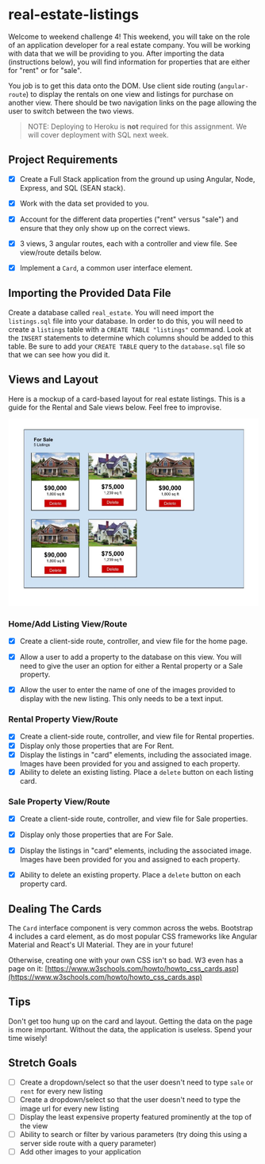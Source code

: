 # real-estate-listings

Welcome to weekend challenge 4! This weekend, you will take on the role of an application developer for a real estate company. You will be working with data that we will be providing to you. After importing the data (instructions below), you will find information for properties that are either for "rent" or for "sale".

You job is to get this data onto the DOM. Use client side routing (`angular-route`) to display the rentals on one view and listings for purchase on another view. There should be two navigation links on the page allowing the user to switch between the two views.

> NOTE: Deploying to Heroku is **not** required for this assignment. We will cover deployment with SQL next week.

## Project Requirements

- [x] Create a Full Stack application from the ground up using Angular, Node, Express, and SQL (SEAN stack).
- [x] Work with the data set provided to you.
- [x] Account for the different data properties ("rent" versus "sale") and ensure that they only show up on the correct views.
- [x] 3 views, 3 angular routes, each with a controller and view file. See view/route details below.
- [x] Implement a `Card`, a common user interface element.
 

## Importing the Provided Data File

Create a database called `real_estate`. You will need import the `listings.sql` file into your database. In order to do this, you will need to create a `listings` table with a `CREATE TABLE "listings"` command. Look at the `INSERT` statements to determine which columns should be added to this table. Be sure to add your `CREATE TABLE` query to the `database.sql` file so that we can see how you did it.


## Views and Layout

Here is a mockup of a card-based layout for real estate listings. This is a guide for the Rental and Sale views below. Feel free to improvise.

![Real Estate Mockups](RealEstate-mockups.jpg)


### Home/Add Listing View/Route

- [x] Create a client-side route, controller, and view file for the home page.
- [x] Allow a user to add a property to the database on this view. You will need to give the user an option for either a Rental property or a Sale property.
- [x] Allow the user to enter the name of one of the images provided to display with the new listing. This only needs to be a text input.


### Rental Property View/Route

- [x] Create a client-side route, controller, and view file for Rental properties.
- [x] Display only those properties that are For Rent.
- [x] Display the listings in "card" elements, including the associated image. Images have been provided for you and assigned to each property.
- [x] Ability to delete an existing listing. Place a `delete` button on each listing card.

### Sale Property View/Route

- [x] Create a client-side route, controller, and view file for Sale properties.
- [x] Display only those properties that are For Sale.
- [x] Display the listings in "card" elements, including the associated image. Images have been provided for you and assigned to each property.
- [x] Ability to delete an existing property. Place a `delete` button on each property card.


## Dealing The Cards

The `Card` interface component is very common across the webs. Bootstrap 4 includes a card element, as do most popular CSS frameworks like Angular Material and React's UI Material. They are in your future!

Otherwise, creating one with your own CSS isn't so bad. W3 even has a page on it: [https://www.w3schools.com/howto/howto_css_cards.asp](https://www.w3schools.com/howto/howto_css_cards.asp)


## Tips

Don't get too hung up on the card and layout. Getting the data on the page is more important. Without the data, the application is useless. Spend your time wisely!


## Stretch Goals

- [ ] Create a dropdown/select so that the user doesn't need to type `sale` or `rent` for every new listing
- [ ] Create a dropdown/select so that the user doesn't need to type the image url for every new listing
- [ ] Display the least expensive property featured prominently at the top of the view
- [ ] Ability to search or filter by various parameters (try doing this using a server side route with a query parameter)
- [ ] Add other images to your application
